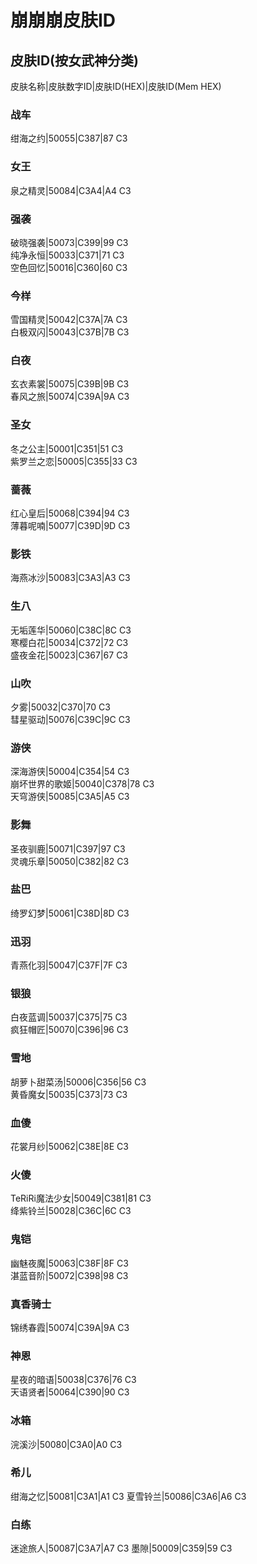 # 崩崩崩皮肤ID
## 皮肤ID(按女武神分类)
皮肤名称|皮肤数字ID|皮肤ID(HEX)|皮肤ID(Mem HEX)
### 战车
绀海之约|50055|C387|87 C3
### 女王
泉之精灵|50084|C3A4|A4 C3
### 强袭
破晓强袭|50073|C399|99 C3  
纯净永恒|50033|C371|71 C3  
空色回忆|50016|C360|60 C3  
### 今样
雪国精灵|50042|C37A|7A C3  
白极双闪|50043|C37B|7B C3  
### 白夜
玄衣素裳|50075|C39B|9B C3  
春风之旅|50074|C39A|9A C3  
### 圣女
冬之公主|50001|C351|51 C3  
紫罗兰之恋|50005|C355|33 C3  
### 蔷薇
红心皇后|50068|C394|94 C3  
薄暮呢喃|50077|C39D|9D C3  
### 影铁
海燕冰沙|50083|C3A3|A3 C3
### 生八
无垢莲华|50060|C38C|8C C3  
寒樱白花|50034|C372|72 C3  
盛夜金花|50023|C367|67 C3  
### 山吹
夕雾|50032|C370|70 C3  
彗星驱动|50076|C39C|9C C3  
### 游侠
深海游侠|50004|C354|54 C3  
崩坏世界的歌姬|50040|C378|78 C3  
天穹游侠|50085|C3A5|A5 C3
### 影舞
圣夜驯鹿|50071|C397|97 C3  
灵魂乐章|50050|C382|82 C3  
### 盐巴
绮罗幻梦|50061|C38D|8D C3  
### 迅羽
青燕化羽|50047|C37F|7F C3  
### 银狼
白夜蓝调|50037|C375|75 C3  
疯狂帽匠|50070|C396|96 C3  
### 雪地
胡萝卜甜菜汤|50006|C356|56 C3  
黄昏魔女|50035|C373|73 C3  
### 血傻
花裳月纱|50062|C38E|8E C3  
### 火傻
TeRiRi魔法少女|50049|C381|81 C3  
绛紫铃兰|50028|C36C|6C C3  
### 鬼铠
幽魅夜魔|50063|C38F|8F C3  
湛蓝音阶|50072|C398|98 C3  
### 真香骑士
锦绣春霞|50074|C39A|9A C3  
### 神恩
星夜的暗语|50038|C376|76 C3  
天语贤者|50064|C390|90 C3  
### 冰箱
浣溪沙|50080|C3A0|A0 C3  
### 希儿
绀海之忆|50081|C3A1|A1 C3
夏雪铃兰|50086|C3A6|A6 C3
### 白练
迷途旅人|50087|C3A7|A7 C3
墨隙|50009|C359|59 C3